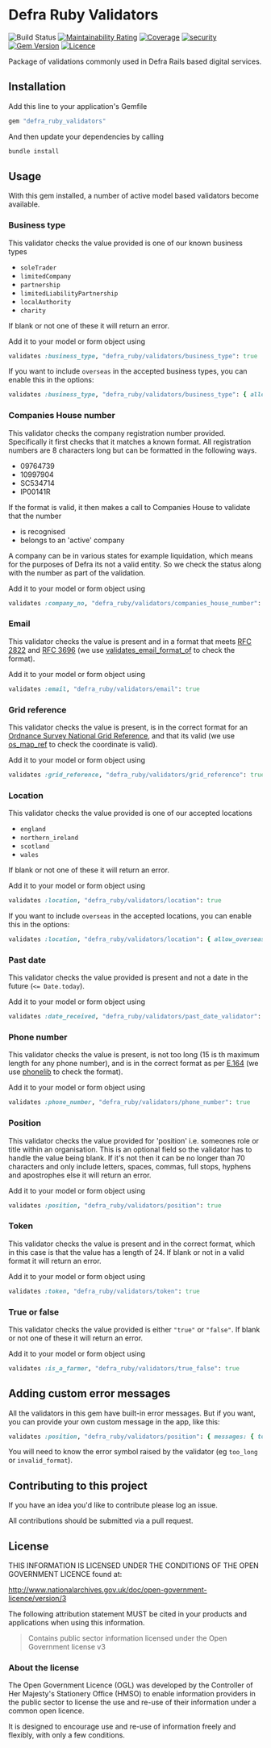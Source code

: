 # Defra Ruby Validators

![Build Status](https://github.com/DEFRA/defra-ruby-validators/workflows/CI/badge.svg?branch=main)
[![Maintainability Rating](https://sonarcloud.io/api/project_badges/measure?project=DEFRA_defra-ruby-validators&metric=sqale_rating)](https://sonarcloud.io/dashboard?id=DEFRA_defra-ruby-validators)
[![Coverage](https://sonarcloud.io/api/project_badges/measure?project=DEFRA_defra-ruby-validators&metric=coverage)](https://sonarcloud.io/dashboard?id=DEFRA_defra-ruby-validators)
[![security](https://hakiri.io/github/DEFRA/defra-ruby-validators/main.svg)](https://hakiri.io/github/DEFRA/defra-ruby-validators/main)
[![Gem Version](https://badge.fury.io/rb/defra_ruby_validators.svg)](https://badge.fury.io/rb/defra_ruby_validators)
[![Licence](https://img.shields.io/badge/Licence-OGLv3-blue.svg)](http://www.nationalarchives.gov.uk/doc/open-government-licence/version/3)

Package of validations commonly used in Defra Rails based digital services.

## Installation

Add this line to your application's Gemfile

```ruby
gem "defra_ruby_validators"
```

And then update your dependencies by calling

```bash
bundle install
```

## Usage

With this gem installed, a number of active model based validators become available.

### Business type

This validator checks the value provided is one of our known business types

- `soleTrader`
- `limitedCompany`
- `partnership`
- `limitedLiabilityPartnership`
- `localAuthority`
- `charity`

If blank or not one of these it will return an error.

Add it to your model or form object using

```ruby
validates :business_type, "defra_ruby/validators/business_type": true
```

If you want to include `overseas` in the accepted business types, you can enable this in the options:

```ruby
validates :business_type, "defra_ruby/validators/business_type": { allow_overseas: true }
```

### Companies House number

This validator checks the company registration number provided. Specifically it first checks that it matches a known format. All registration numbers are 8 characters long but can be formatted in the following ways.

- 09764739
- 10997904
- SC534714
- IP00141R

If the format is valid, it then makes a call to Companies House to validate that the number

- is recognised
- belongs to an 'active' company

A company can be in various states for example liquidation, which means for the purposes of Defra its not a valid entity. So we check the status along with the number as part of the validation.

Add it to your model or form object using

```ruby
validates :company_no, "defra_ruby/validators/companies_house_number": true
```

### Email

This validator checks the value is present and in a format that meets [RFC 2822](https://tools.ietf.org/html/rfc2822) and [RFC 3696](https://tools.ietf.org/html/rfc3696) (we use [validates_email_format_of](https://github.com/validates-email-format-of/validates_email_format_of) to check the format).

Add it to your model or form object using

```ruby
validates :email, "defra_ruby/validators/email": true
```

### Grid reference

This validator checks the value is present, is in the correct format for an [Ordnance Survey National Grid Reference](https://en.wikipedia.org/wiki/Ordnance_Survey_National_Grid), and that its valid (we use [os_map_ref](https://github.com/DEFRA/os-map-ref) to check the coordinate is valid).

Add it to your model or form object using

```ruby
validates :grid_reference, "defra_ruby/validators/grid_reference": true
```

### Location

This validator checks the value provided is one of our accepted locations

- `england`
- `northern_ireland`
- `scotland`
- `wales`

If blank or not one of these it will return an error.

Add it to your model or form object using

```ruby
validates :location, "defra_ruby/validators/location": true
```

If you want to include `overseas` in the accepted locations, you can enable this in the options:

 ```ruby
validates :location, "defra_ruby/validators/location": { allow_overseas: true }
```

### Past date

This validator checks the value provided is present and not a date in the future (`<= Date.today`).

Add it to your model or form object using

```ruby
validates :date_received, "defra_ruby/validators/past_date_validator": true
```

### Phone number

This validator checks the value is present, is not too long (15 is th maximum length for any phone number), and is in the correct format as per [E.164](https://en.wikipedia.org/wiki/E.164) (we use [phonelib](https://github.com/daddyz/phonelib) to check the format).

Add it to your model or form object using

```ruby
validates :phone_number, "defra_ruby/validators/phone_number": true
```

### Position

This validator checks the value provided for 'position' i.e. someones role or title within an organisation. This is an optional field so the validator has to handle the value being blank. If it's not then it can be no longer than 70 characters and only include letters, spaces, commas, full stops, hyphens and apostrophes else it will return an error.

Add it to your model or form object using

```ruby
validates :position, "defra_ruby/validators/position": true
```

### Token

This validator checks the value is present and in the correct format, which in this case is that the value has a length of 24. If blank or not in a valid format it will return an error.

Add it to your model or form object using

```ruby
validates :token, "defra_ruby/validators/token": true
```

### True or false

This validator checks the value provided is either `"true"` or `"false"`. If blank or not one of these it will return an error.

Add it to your model or form object using

```ruby
validates :is_a_farmer, "defra_ruby/validators/true_false": true
```

## Adding custom error messages

All the validators in this gem have built-in error messages. But if you want, you can provide your own custom message in the app, like this:

```ruby
validates :position, "defra_ruby/validators/position": { messages: { too_long: "This position is too long" } }
```

You will need to know the error symbol raised by the validator (eg `too_long` or `invalid_format`).

## Contributing to this project

If you have an idea you'd like to contribute please log an issue.

All contributions should be submitted via a pull request.

## License

THIS INFORMATION IS LICENSED UNDER THE CONDITIONS OF THE OPEN GOVERNMENT LICENCE found at:

http://www.nationalarchives.gov.uk/doc/open-government-licence/version/3

The following attribution statement MUST be cited in your products and applications when using this information.

> Contains public sector information licensed under the Open Government license v3

### About the license

The Open Government Licence (OGL) was developed by the Controller of Her Majesty's Stationery Office (HMSO) to enable information providers in the public sector to license the use and re-use of their information under a common open licence.

It is designed to encourage use and re-use of information freely and flexibly, with only a few conditions.
